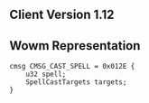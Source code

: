 ## Client Version 1.12

## Wowm Representation
```rust,ignore
cmsg CMSG_CAST_SPELL = 0x012E {
    u32 spell;    
    SpellCastTargets targets;    
}

```
